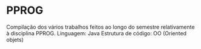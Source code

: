 # PPROG
Compilação dos vários trabalhos feitos ao longo do semestre relativamente à disciplina PPROG.
Linguagem: Java
Estrutura de código: OO (Oriented objets)
